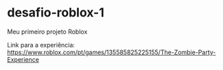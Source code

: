 # desafio-roblox-1
Meu primeiro projeto Roblox

Link para a experiência: https://www.roblox.com/pt/games/135585825225155/The-Zombie-Party-Experience
